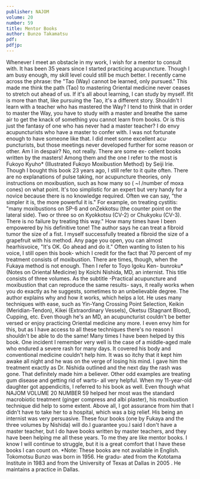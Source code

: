 ```yaml
---
publisher: NAJOM
volume: 20
number: 59
title: Mentor Books
author: Bunzo Takamatsu
pdf:
pdfjp:
---
```


Whenever I meet an obstacle in my work, I wish for a mentor to consult with. It has been 35 years since I started practicing acupuncture. Though I am busy enough, my skill level could still be much better.<!--more--> I recently came across the phrase: the "Tao (Way) cannot be learned, only pursued." This made me think the path (Tao) to mastering Oriental medicine never ceases to stretch out ahead of us. If it's all about learning, I can study by myself. Ifit is more than that, like pursuing the Tao, it's a different story. Shouldn't I learn with a teacher who has mastered the Way? I tend to think that in order to master the Way, you have to study with a master and breathe the same air to get the knack of something you cannot learn from books. Or is this just the fantasy of one who has never had a master teacher? I do envy acupuncturists who have a master to confer with. I was not fortunate enough to have someone like that. I did meet some excellent acu· puncturists, but those meetings never developed further for some reason or other. Am I in despair? No, not really. There are some ex- cellent books written by the masters! Among them and the one I refer to the most is Fukoyo Kyuho* (Illustrated Fukoyo Moxibustion Method) by Seiji lrie. Though I bought this book 23 years ago, I still refer to it quite often. There are no explanations of pulse taking, nor acupuncture theories, only instructions on moxibustion, such as how many so ( ~l /number of moxa cones) on what point. It's too simplistic for an expert but very handy for a novice because there is no knowledge required. Often we can say, "the simpler it is, the more powerful it is." For example, on treating cystitis: "many moxibustions on SP-6 and onZekkotsu (the counter point on the lateral side). Two or three so on Kyokkotsu (CV-2) or Chukyoku (CV-3). There is no failure by treating this way." How many times have I been empowered by his definitive tone! The author says he can treat a fibroid tumor the size of a fist. I myself successfully treated a fibroid the size of a grapefruit with his method. Any page you open, you can almost hearhisvoice, "It's OK. Go ahead and do it." Often wanting to listen to his voice, I still open this book- which I credit for the fact that 70 percent of my treatment consists of moxibustion. There are times, though, when the Fukaya method is not enough. Then I refer to Toyo lgoku Ken- bunroku* (Notes on Oriental Medicine) by Koichi Nishida, MD, an internist. This title consists of three volumes. As the subtitle -Practical acupuncture and moxibustion that can reproduce the same results- says, it really works when you do exactly as he suggests, sometimes to an unbelievable degree. The author explains why and how it works, which helps a lot. He uses many techniques with ease, such as Yin-Yang Crossing Point Selection, Keikin (Meridian-Tendon), Kikei (Extraordinary Vessels), Oketsu (Stagnant Blood), Cupping, etc. Even though he's an MD, an acupuncturist couldn't be better versed or enjoy practicing Oriental medicine any more. I even envy him for this, but as I have access to all these techniques there's no reason I shouldn't be able to do the same! Many times I have been helped by this book. One incident I remember very well is the case of a middle-aged male who endured a severe rash for many days. It covered his body and conventional medicine couldn't help him. It was so itchy that it kept him awake all night and he was on the verge of losing his mind. I gave him the treatment exactly as Dr. Nishida outlined and the next day the rash was gone. That definitely made him a believer. Other odd examples are treating gum disease and getting rid of warts- all very helpful. When my 11-year-old daughter got appendicitis, I referred to his book as well. Even though what NAJOM VOLUME 20 NUMBER 59 helped her most was the standard macrobiotic treatment (ginger compress and albi plaster), his moxibustion technique did help to some extent. Above all, I got assurance from him that I didn't have to take her to a hospital, which was a big relief. His being an internist was very persuasive. These four books (one by Fukaya and the three volumes by Nishida) will do.l guarantee you.l said I don't have a master teacher, but I do have books written by master teachers, and they have been helping me all these years. To me they are like mentor books. I know I will continue to struggle, but it is a great comfort that I have these books I can count on. \*Note: These books are not available in English. Tokomotsu Bunzo was born in 1956. He gradu- ated from the Kototama Institute in 1983 and from the University of Texas at Dallas in 2005 . He maintains a practice in Dallas.
